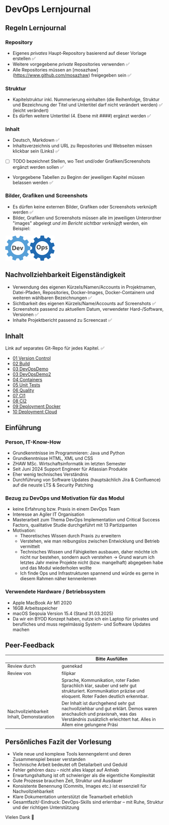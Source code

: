 # DevOps Lernjournal

## Regeln Lernjournal

### Repository
* Eigenes *privates* Haupt-Repository basierend auf dieser Vorlage erstellen ✅
* Weitere vorgegebene *private* Repositories verwenden ✅
* Alle Repositories müssen an [mosazhaw] (https://www.github.com/mosazhaw) freigegeben sein ✅ 

### Struktur
* Kapitelstruktur inkl. Nummerierung einhalten (die Reihenfolge, Struktur und Bezeichnung der Titel und Untertitel darf nicht verändert werden) ✅ (leicht verändert)
* Es dürfen weitere Untertitel (4. Ebene mit ####) ergänzt werden ✅

### Inhalt
* Deutsch, Markdown ✅
* Inhaltsverzeichnis und URL zu Repositories und Webseiten müssen klickbar sein (Links) ✅
* [ ] TODO bezeichnet Stellen, wo Text und/oder Grafiken/Screenshots ergänzt werden sollen ✅
* Vorgegebene Tabellen zu Beginn der jeweiligen Kapitel müssen belassen werden ✅

### Bilder, Grafiken und Screenshots
* Es dürfen keine externen Bilder, Grafiken oder Screenshots verknüpft werden ✅
* Bilder, Grafiken und Screenshots müssen alle im jeweiligen Unterordner "images" abgelegt *und im Bericht sichtbar verknüpft* werden, ein Beispiel:

<img src="images/devops.png" alt="DevOpsLogo" width="157" height="80">

## Nachvollziehbarkeit Eigenständigkeit

* Verwendung des eigenen Kürzels/Namen/Accounts in Projektnamen, Datei-Pfaden, Repositories, Docker-Images, Docker-Containern und weiteren wählbaren Bezeichnungen ✅
* Sichtbarkeit des eigenen Kürzels/Name/Accounts auf Screenshots ✅
* Screenshots passend zu aktuellem Datum, verwendeter Hard-/Software, Versionen ✅
* Inhalte Projektbericht passend zu Screencast ✅

## Inhalt

Link auf separates Git-Repo für jedes Kapitel. ✅

- [01 Version Control](https://github.com/kadi1996/DevOps-01-Version-Control)
- [02 Build](https://github.com/kadi1996/DevOps-02-Build)
- [03 DevOpsDemo](https://github.com/kadi1996/DevOps-03-DevOpsDemo)
- [03 DevOpsDemo2](https://github.com/kadi1996/DevOps-03-DevOpsDemo2)
- [04 Containers](https://github.com/kadi1996/DevOps-04-Containers)
- [05 Unit Tests](https://github.com/kadi1996/DevOps-05-Unit-Tests)
- [06 Quality](https://github.com/kadi1996/DevOps-06-Quality)
- [07 CI1](https://github.com/kadi1996/DevOps-07-CI1-DevOps-08-CI2)
- [08 CI2](https://github.com/kadi1996/DevOps-07-CI1-DevOps-08-CI2?tab=readme-ov-file#lernjournal-cicd-part-2)
- [09 Deployment Docker](https://github.com/kadi1996/DevOps-09-Deployment-Docker)
- [10 Deployment Cloud](https://github.com/kadi1996/DevOps-10-Deployment-Cloud)

## Einführung

### Person, IT-Know-How

- Grundkenntnisse im Programmieren: Java und Python
- Grundkenntnisse HTML, XML und CSS 
- ZHAW MSc. Wirtschaftsinformatik im letzten Semester
- Seit Juni 2024 Support Engineer für Atlassian Produkte
- Eher wenig technisches Verständnis
- Durchführung von Software Updates (hauptsächlich Jira & Confluence) auf die neuste LTS & Security Patching

  

### Bezug zu DevOps und Motivation für das Modul

- keine Erfahrung bzw. Praxis in einem DevOps Team
- Interesse an Agiler IT Organisation
- Masterarbeit zum Thema DevOps Implementation und Critical Success Factors, qualitative Studie durchgeführt mit 13 Partizipanten
- Motivation:
  - Theoretisches Wissen durch Praxis zu erweitern
  - Verstehen, wie man reibungslos zwischen Entwicklung und Betrieb vermittelt
  - Technisches Wissen und Fähigkeiten ausbauen, daher möchte ich nicht nur bestehen, sondern auch verstehen 
      -> Grund warum ich letztes Jahr meine Projekte nicht (bzw. mangelhaft) abgegeben habe und das Modul wiederholen wollte
  - Ich finde Ops und Infrastrukturen spannend und würde es gerne in diesem Rahmen näher kennenlernen
 
    
### Verwendete Hardware / Betriebssystem

- Apple MacBook Air M1 2020
- 16GB Arbeitsspeicher
- macOS Seqouia Version 15.4 (Stand 31.03.2025)
- Da wir ein BYOD Konzept haben, nutze ich ein Laptop für privates und berufliches und muss regelmässig System- und Software Updates machen   



## Peer-Feedback
| | Bitte Ausfüllen |
| ------- | ------- |
| Review durch | guenekad |
| Review von | filipkar |
|  | Sprache, Kommunikation, roter Faden Sprachlich klar, sauber und sehr gut strukturiert. Kommunikation präzise und eloquent. Roter Faden deutlich erkennbar. |
| Nachvollziehbarkeit Inhalt, Demonstaration | Der Inhalt ist durchgehend sehr gut nachvollziehbar und gut erklärt. Demos waren anschaulich und praxisnah, was das Verständnis zusätzlich erleichtert hat. Alles in Allem eine gelungene Präsi |

## Persönliches Fazit der Vorlesung

- Viele neue und komplexe Tools kennengelernt und deren Zusammenspiel besser verstanden
- Technische Arbeit bedeutet oft Detailarbeit und Geduld
- Fehler gehören dazu – nicht alles klappt auf Anhieb
- Erwartungshaltung ist oft schwieriger als die eigentliche Komplexität
- Gute Prozesse brauchen Zeit, Struktur und Ausdauer
- Konsistente Benennung (Commits, Images etc.) ist essenziell für Nachvollziehbarkeit
- Klare Dokumentation unterstützt die Teamarbeit erheblich
- Gesamtfazit/-Eindruck: DevOps-Skills sind erlernbar – mit Ruhe, Struktur und der richtigen Unterstützung

Vielen Dank 🙏
